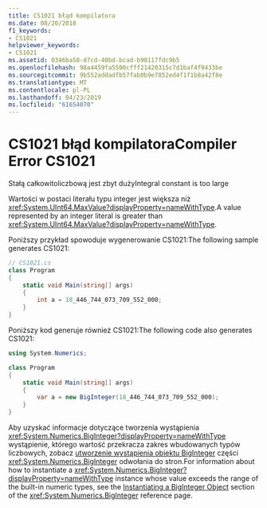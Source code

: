 ```yaml
---
title: CS1021 błąd kompilatora
ms.date: 08/20/2018
f1_keywords:
- CS1021
helpviewer_keywords:
- CS1021
ms.assetid: 0346ba58-d7cd-40bd-bcad-b90117fdc9b5
ms.openlocfilehash: 98a4459fa5500cfff21420315c7d1baf4f9433be
ms.sourcegitcommit: 9b552addadfb57fab0b9e7852ed4f1f1b8a42f8e
ms.translationtype: MT
ms.contentlocale: pl-PL
ms.lasthandoff: 04/23/2019
ms.locfileid: "61654070"
---
```

# <a name="compiler-error-cs1021"></a><span data-ttu-id="a3753-102">CS1021 błąd kompilatora</span><span class="sxs-lookup"><span data-stu-id="a3753-102">Compiler Error CS1021</span></span>

<span data-ttu-id="a3753-103">Stałą całkowitoliczbową jest zbyt duży</span><span class="sxs-lookup"><span data-stu-id="a3753-103">Integral constant is too large</span></span>  
  
<span data-ttu-id="a3753-104">Wartości w postaci literału typu integer jest większa niż <xref:System.UInt64.MaxValue?displayProperty=nameWithType>.</span><span class="sxs-lookup"><span data-stu-id="a3753-104">A value represented by an integer literal is greater than <xref:System.UInt64.MaxValue?displayProperty=nameWithType>.</span></span>  
  
<span data-ttu-id="a3753-105">Poniższy przykład spowoduje wygenerowanie CS1021:</span><span class="sxs-lookup"><span data-stu-id="a3753-105">The following sample generates CS1021:</span></span>  

```csharp
// CS1021.cs  
class Program
{
    static void Main(string[] args)
    {
        int a = 18_446_744_073_709_552_000;
    }
}  
```

<span data-ttu-id="a3753-106">Poniższy kod generuje również CS1021:</span><span class="sxs-lookup"><span data-stu-id="a3753-106">The following code also generates CS1021:</span></span>

```csharp
using System.Numerics;

class Program
{
    static void Main(string[] args)
    {
        var a = new BigInteger(18_446_744_073_709_552_000);
    }
}
```
 
<span data-ttu-id="a3753-107">Aby uzyskać informacje dotyczące tworzenia wystąpienia <xref:System.Numerics.BigInteger?displayProperty=nameWithType> wystąpienie, którego wartość przekracza zakres wbudowanych typów liczbowych, zobacz [utworzenie wystąpienia obiektu BigInteger](https://docs.microsoft.com/dotnet/api/System.Numerics.BigInteger#instantiating-a-biginteger-object) części <xref:System.Numerics.BigInteger> odwołania do stron.</span><span class="sxs-lookup"><span data-stu-id="a3753-107">For information about how to instantiate a <xref:System.Numerics.BigInteger?displayProperty=nameWithType> instance whose value exceeds the range of the built-in numeric types, see the [Instantiating a BigInteger Object](https://docs.microsoft.com/dotnet/api/System.Numerics.BigInteger#instantiating-a-biginteger-object) section of the  <xref:System.Numerics.BigInteger> reference page.</span></span>
